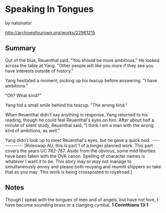 # Speaking In Tongues

by natsinator

http://archiveofourown.org/works/22961215

## Summary

Out of the blue, Reuenthal said, "You should be more ambitious." He looked across the table at Yang. "Other people will like you more if they see you have interests outside of history."

Yang hesitated a moment, picking up his teacup before answering. "I have ambitions."

"Oh? What kind?"

Yang hid a small smile behind his teacup. "The wrong kind."

When Reuenthal didn't say anything in response, Yang returned to his reading, though he could feel Reuenthal's eyes on him. After about half a minute of silent study, Reuenthal said, "I think I am a man with the wrong kind of ambitions, as well."

Yang didn't look up to meet Reuenthal's eyes, but he gave a quick nod.
\-\-\-\-\-\-\-\-\-\-\-\-\-
\[Roleswap AU, this is part 1 of a longer planned work. This part covers the years UC 782\-787. Aside from the obvious, some mild liberties have been taken with the OVA canon. Spelling of character names is whatever I want it to be. This story may or may not manage to simultaneously annoy and please both reuyang and reumitt shippers so take that as you may. This work is being crossposted to royalroad.\]

## Notes

Though I speak with the tongues of men and of angels, but have not love, I have become sounding brass or a clanging cymbal.
**1 Corinthians 13:1**

